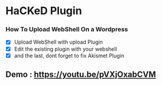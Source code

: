 # HaCKeD Plugin
### How To Upload WebShell On a Wordpress

- [x] Upload WebShell with upload Plugin
- [x] Edit the existing plugin with your webshell
- [x] and the last, dont forget to fix Akismet Plugin

## Demo : https://youtu.be/pVXjOxabCVM

